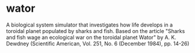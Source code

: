 # wator

A biological system simulator that investigates how life develops in a toroidal planet populated by sharks and fish. Based on the article "Sharks and fish wage an ecological war on the toroidal planet Wator" by A. K. Dewdney (Scientific American, Vol. 251, No. 6 (December 1984), pp. 14-26)













